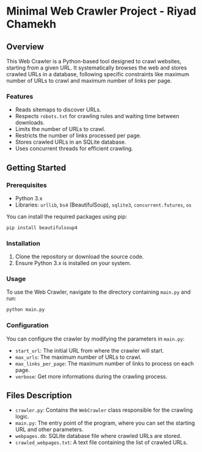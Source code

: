 # Minimal Web Crawler Project - Riyad Chamekh

## Overview

This Web Crawler is a Python-based tool designed to crawl websites, starting from a given URL. It systematically browses the web and stores crawled URLs in a database, following specific constraints like maximum number of URLs to crawl and maximum number of links per page.

### Features

- Reads sitemaps to discover URLs.
- Respects `robots.txt` for crawling rules and waiting time between downloads.
- Limits the number of URLs to crawl.
- Restricts the number of links processed per page.
- Stores crawled URLs in an SQLite database.
- Uses concurrent threads for efficient crawling.

## Getting Started

### Prerequisites

- Python 3.x
- Libraries: `urllib`, `bs4` (BeautifulSoup), `sqlite3`, `concurrent.futures`, `os`

You can install the required packages using pip:

```bash
pip install beautifulsoup4 
```

### Installation

1. Clone the repository or download the source code.
2. Ensure Python 3.x is installed on your system.

### Usage

To use the Web Crawler, navigate to the directory containing `main.py` and run:

```bash
python main.py
```

### Configuration

You can configure the crawler by modifying the parameters in `main.py`:

- `start_url`: The initial URL from where the crawler will start.
- `max_urls`: The maximum number of URLs to crawl.
- `max_links_per_page`: The maximum number of links to process on each page.
- `verbose`: Get more informations during the crawling process.

## Files Description

- `crawler.py`: Contains the `WebCrawler` class responsible for the crawling logic.
- `main.py`: The entry point of the program, where you can set the starting URL and other parameters.
- `webpages.db`: SQLite database file where crawled URLs are stored.
- `crawled_webpages.txt`: A text file containing the list of crawled URLs.
